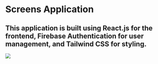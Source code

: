 # Screens Application

## This application is built using React.js for the frontend, Firebase Authentication for user management, and Tailwind CSS for styling.

![](https://drive.google.com/file/d/1ZSf8te0_ryQ7H7UQQ5T1BjjvsVtAkLjV/view?usp=sharing)

